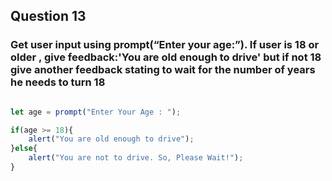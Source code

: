 ## Question 13

### Get user input using prompt(“Enter your age:”). If user is 18 or older , give feedback:'You are old enough to drive' but if not 18 give another feedback stating to wait for the number of years he needs to turn 18

```javascript

let age = prompt("Enter Your Age : ");

if(age >= 18){
    alert("You are old enough to drive");
}else{
    alert("You are not to drive. So, Please Wait!");
}

```